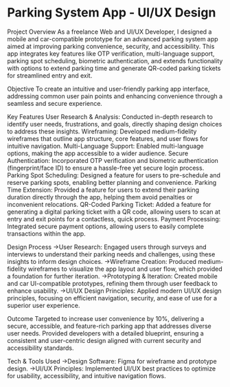 # Parking System App - UI/UX Design


Project Overview
As a freelance Web and UI/UX Developer, I designed a mobile and car-compatible prototype for an advanced parking system app aimed at improving parking convenience, security, and accessibility. This app integrates key features like OTP verification, multi-language support, parking spot scheduling, biometric authentication, and extends functionality with options to extend parking time and generate QR-coded parking tickets for streamlined entry and exit.

Objective
To create an intuitive and user-friendly parking app interface, addressing common user pain points and enhancing convenience through a seamless and secure experience.

Key Features
User Research & Analysis: Conducted in-depth research to identify user needs, frustrations, and goals, directly shaping design choices to address these insights.
Wireframing: Developed medium-fidelity wireframes that outline app structure, core features, and user flows for intuitive navigation.
Multi-Language Support: Enabled multi-language options, making the app accessible to a wider audience.
Secure Authentication: Incorporated OTP verification and biometric authentication (fingerprint/face ID) to ensure a hassle-free yet secure login process.
Parking Spot Scheduling: Designed a feature for users to pre-schedule and reserve parking spots, enabling better planning and convenience.
Parking Time Extension: Provided a feature for users to extend their parking duration directly through the app, helping them avoid penalties or inconvenient relocations.
QR-Coded Parking Ticket: Added a feature for generating a digital parking ticket with a QR code, allowing users to scan at entry and exit points for a contactless, quick process.
Payment Processing: Integrated secure payment options, allowing users to easily complete transactions within the app.

Design Process
->User Research: Engaged users through surveys and interviews to understand their parking needs and challenges, using these insights to inform design choices.
->Wireframe Creation: Produced medium-fidelity wireframes to visualize the app layout and user flow, which provided a foundation for further iteration.
->Prototyping & Iteration: Created mobile and car UI-compatible prototypes, refining them through user feedback to enhance usability.
->UI/UX Design Principles: Applied modern UI/UX design principles, focusing on efficient navigation, security, and ease of use for a superior user experience.

Outcome
Targeted to increase user convenience by 10%, delivering a secure, accessible, and feature-rich parking app that addresses diverse user needs.
Provided developers with a detailed blueprint, ensuring a consistent and user-centric design aligned with current security and accessibility standards.

Tech & Tools Used
->Design Software: Figma for wireframe and prototype design.
->UI/UX Principles: Implemented UI/UX best practices to optimize for usability, accessibility, and intuitive navigation flows.


